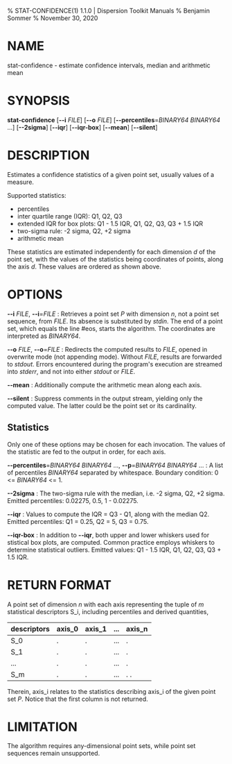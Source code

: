 % STAT-CONFIDENCE(1) 1.1.0 | Dispersion Toolkit Manuals
% Benjamin Sommer
% November 30, 2020

# NAME

stat-confidence - estimate confidence intervals, median and arithmetic mean

# SYNOPSIS

**stat-confidence** [**\--i** *FILE*] [**\--o** *FILE*] [**\--percentiles**=*BINARY64* *BINARY64* ...] [**\--2sigma**] [**\--iqr**] [**\--iqr-box**] [**\--mean**] [**\--silent**]

# DESCRIPTION

Estimates a confidence statistics of a given point set, usually values of a measure.

Supported statistics:

* percentiles
* inter quartile range (IQR): Q1, Q2, Q3
* extended IQR for box plots: Q1 - 1.5 IQR, Q1, Q2, Q3, Q3 + 1.5 IQR
* two-sigma rule: -2 sigma, Q2, +2 sigma
* arithmetic mean

These statistics are estimated independently for each dimension *d* of the point set, with the values of the statistics being coordinates of points, along the axis *d*. These values are ordered as shown above.

# OPTIONS

**\--i** *FILE*, **\--i**=*FILE*
:   Retrieves a point set *P* with dimension *n*, not a point set sequence, from *FILE*. Its absence is substituted by *stdin*. The end of a point set, which equals the line #eos, starts the algorithm. The coordinates are interpreted as *BINARY64*.

**\--o** *FILE*, **\--o**=*FILE*
:   Redirects the computed results to *FILE*, opened in overwrite mode (not appending mode). Without *FILE*, results are forwarded to *stdout*. Errors encountered during the program's execution are streamed into *stderr*, and not into either *stdout* or *FILE*.

**\--mean**
:   Additionally compute the arithmetic mean along each axis.

**\--silent**
:   Suppress comments in the output stream, yielding only the computed value. The latter could be the point set or its cardinality.

## Statistics

Only one of these options may be chosen for each invocation. The values of the statistic are fed to the output in order, for each axis.

**\--percentiles**=*BINARY64* *BINARY64* ..., **\--p**=*BINARY64* *BINARY64* ...
:   A list of percentiles *BINARY64* separated by whitespace. Boundary condition: 0 <= *BINARY64* <= 1. 

**\--2sigma**
:   The two-sigma rule with the median, i.e. -2 sigma, Q2, +2 sigma. Emitted percentiles: 0.02275, 0.5, 1 - 0.02275.

**\--iqr**
:   Values to compute the IQR = Q3 - Q1, along with the median Q2. Emitted percentiles: Q1 = 0.25, Q2 = 5, Q3 = 0.75.

**\--iqr-box**
:   In addition to **\--iqr**, both upper and lower whiskers used for stistical box plots, are computed. Common practice employs whiskers to determine statistical outliers. Emitted values: Q1 - 1.5 IQR, Q1, Q2, Q3, Q3 + 1.5 IQR.

# RETURN FORMAT

A point set of dimension *n* with each axis representing the tuple of *m* statistical descriptors S_i, including percentiles and derived quantities,

descriptors | axis_0 | axis_1 | ... | axis_n
--- | --- | --- | --- | ---
S_0 | . | . | ... | .
S_1 | . | . | ... | .
... | . | . | ... | .
S_m | . | . | ... | . .

Therein, axis_i relates to the statistics describing axis_i of the given point set *P*. Notice that the first column is not returned.

# LIMITATION

The algorithm requires any-dimensional point sets, while point set sequences remain unsupported.